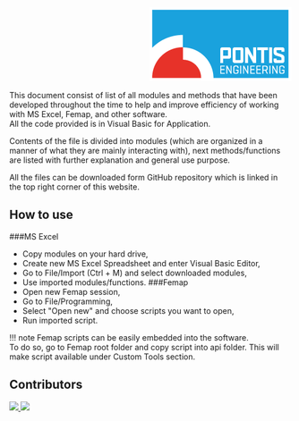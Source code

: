 <p align="right"><img src=assets/logo.png></p>

This document consist of list of all modules and methods that have been developed throughout the time to 
help and improve efficiency of working with MS Excel, Femap, and other software. <br>
All the code provided is in Visual Basic for Application. 

Contents of the file is divided into modules (which are organized in a manner of what they are mainly interacting with), next methods/functions are listed with further explanation and general use purpose.

All the files can be downloaded form GitHub repository which is linked in the top right corner of this website.

## How to use
###MS Excel
* Copy modules on your hard drive,
* Create new MS Excel Spreadsheet and enter Visual Basic Editor,
* Go to File/Import (Ctrl + M) and select downloaded modules,
* Use imported modules/functions.
###Femap
* Open new Femap session,
* Go to File/Programming,
* Select "Open new" and choose scripts you want to open,
* Run imported script.

!!! note 
    Femap scripts can be easily embedded into the software.  
    To do so, go to Femap root folder and copy script into api folder. This will make script available under Custom Tools section.

## Contributors
<a href="https://github.com/furmanp">
  <img src="https://github.com/furmanp.png?size=50">
</a>
<a href="https://github.com/delpontis">
   <img src="https://github.com/delpontis.png?size=50">
</a>

